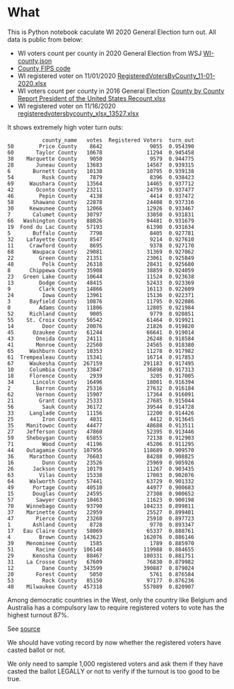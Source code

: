 What
====

This is Python notebook caculate WI 2020 General Election turn out. All data is public from below:

- WI voters count per county in 2020 General Election from WSJ [WI-county.json](https://www.wsj.com/election-results-2020-data/president/WI-county.json)
- [County FIPS code](https://github.com/kjhealy/fips-codes)
- WI registered voter on 11/01/2020 [RegisteredVotersByCounty_11-01-2020.xlsx](https://elections.wi.gov/sites/elections.wi.gov/files/2020-11/RegisteredVotersByCounty_11-01-2020.xlsx)
- WI voters count per county in 2016 General Election [County by County Report President of the United States Recount.xlsx](https://elections.wi.gov/sites/elections.wi.gov/files/County%20by%20County%20Report%20President%20of%20the%20United%20States%20Recount.xlsx)
- WI registered voter on 11/16/2020 [registeredvotersbycounty_xlsx_13527.xlsx](https://elections.wi.gov/sites/elections.wi.gov/files/publication/registeredvotersbycounty_xlsx_13527.xlsx)

It shows extremely high voter turn outs:

```
           county_name   votes  Registered Voters  turn_out
50        Price County    8642               9055  0.954390
60       Taylor County   10678              11294  0.945458
38    Marquette County    9050               9579  0.944775
28       Juneau County   13683              14567  0.939315
6       Burnett County   10138              10795  0.939138
54         Rusk County    7879               8396  0.938423
69     Waushara County   13564              14465  0.937712
42       Oconto County   23211              24759  0.937477
46        Pepin County    4138               4414  0.937472
58      Shawano County   22878              24408  0.937316
30     Kewaunee County   12066              12926  0.933467
7       Calumet County   30797              33050  0.931831
66   Washington County   88026              94481  0.931679
19  Fond du Lac County   57193              61390  0.931634
5       Buffalo County    7798               8405  0.927781
32    Lafayette County    8547               9214  0.927610
11     Crawford County    8695               9378  0.927170
68      Waupaca County   29081              31369  0.927062
22        Green County   21351              23061  0.925849
48         Polk County   26318              28431  0.925680
8      Chippewa County   35908              38859  0.924059
23   Green Lake County   10644              11524  0.923638
13        Dodge County   48415              52433  0.923369
9         Clark County   14866              16113  0.922609
24         Iowa County   13961              15136  0.922371
3      Bayfield County   10876              11795  0.922086
0         Adams County   11806              12805  0.921984
52     Richland County    9005               9779  0.920851
55    St. Croix County   56542              61464  0.919921
14         Door County   20076              21826  0.919820
45      Ozaukee County   61244              66641  0.919014
43       Oneida County   24111              26248  0.918584
41       Monroe County   22560              24565  0.918380
65     Washburn County   10353              11278  0.917982
61  Trempealeau County   15341              16714  0.917853
67     Waukesha County  267159             291183  0.917495
10     Columbia County   33847              36898  0.917313
18     Florence County    2939               3205  0.917005
34      Lincoln County   16496              18001  0.916394
2        Barron County   25316              27632  0.916184
62       Vernon County   15907              17364  0.916091
21        Grant County   25333              27685  0.915044
56         Sauk County   36172              39544  0.914728
33     Langlade County   11156              12200  0.914426
25         Iron County    4031               4412  0.913645
35    Manitowoc County   44477              48688  0.913511
27    Jefferson County   47860              52395  0.913446
59    Sheboygan County   65855              72138  0.912903
71         Wood County   41196              45206  0.911295
44    Outagamie County  107956             118689  0.909570
36     Marathon County   76603              84288  0.908825
16         Dunn County   23526              25969  0.905926
26      Jackson County   10179              11267  0.903435
63        Vilas County   15338              17003  0.902076
64     Walworth County   57441              63729  0.901332
49      Portage County   40510              44977  0.900683
15      Douglas County   24595              27308  0.900652
57       Sawyer County   10463              11623  0.900198
70    Winnebago County   93790             104233  0.899811
37    Marinette County   22959              25527  0.899401
47       Pierce County   23260              25910  0.897723
1       Ashland County    8728               9770  0.893347
17   Eau Claire County   58069              65337  0.888761
4         Brown County  143623             162076  0.886146
39    Menominee County    1585               1789  0.885970
51       Racine County  106148             119988  0.884655
29      Kenosha County   88467             100331  0.881751
31    La Crosse County   67609              76830  0.879982
12         Dane County  343599             390887  0.879024
20       Forest County    5050               5761  0.876584
53         Rock County   85150              97177  0.876236
40    Milwaukee County  457318             557089  0.820907
```

Among democratic countries in the West, only the country like Belgium and Australia has a compulsory law to require registered voters to vote has the highest turnout 87%.

See [source](https://www.weforum.org/agenda/2018/11/these-countries-have-some-of-the-highest-voter-turnout-in-the-world/)

We should have voting record by now whether the registered voters have casted ballot or not.

We only need to sample 1,000 registered voters and ask them if they have casted the ballot LEGALLY or not to verify  if the turnout is too good to be true.

